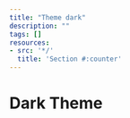 ```yaml
---
title: "Theme dark"
description: ""
tags: []
resources:
- src: '*/'
  title: 'Section #:counter'
---
```


# Dark Theme

